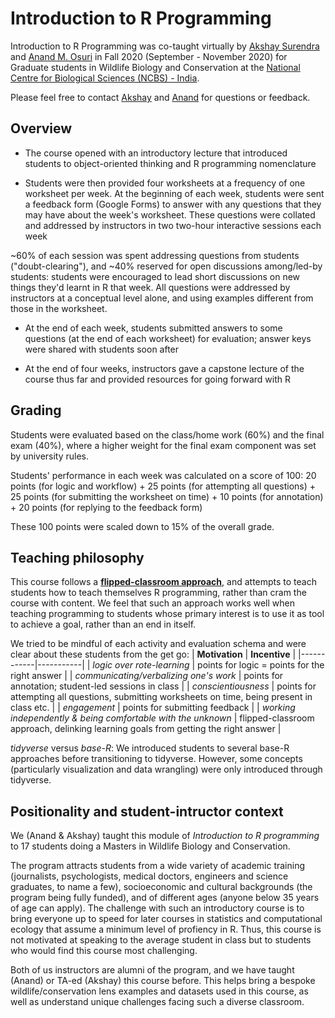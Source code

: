 # Introduction to R Programming

Introduction to R Programming was co-taught virtually by [Akshay Surendra](https://akshaysurendra.github.io/) and [Anand M. Osuri](https://www.ncf-india.org/author/675623/anand-osuri-2) in Fall 2020 (September - November 2020) for Graduate students in Wildlife Biology and Conservation at the [National Centre for Biological Sciences (NCBS) - India](https://www.ncbs.res.in/).

Please feel free to contact [Akshay](akshaysurendra1@gmail.com) and [Anand](aosuri@ncf-india.org) for questions or feedback.


## Overview

 - The course opened with an introductory lecture that introduced students to object-oriented thinking and R programming nomenclature

 - Students were then provided four worksheets at a frequency of one worksheet per week. At the beginning of each week, students were sent a feedback form (Google Forms) to answer with any questions that they may have about the week's worksheet. These questions were collated and addressed by instructors in two two-hour interactive sessions each week

~60% of each session was spent addressing questions from students ("doubt-clearing"), and ~40% reserved for open discussions among/led-by students: students were encouraged to lead short discussions on new things they'd learnt in R that week. All questions were addressed by instructors at a conceptual level alone, and using examples different from those in the worksheet.

 - At the end of each week, students submitted answers to some questions (at the end of each worksheet) for evaluation;  answer keys were shared with students soon after

 - At the end of four weeks, instructors gave a capstone lecture of the course thus far and provided resources for going forward with R

## Grading

Students were evaluated based on the class/home work (60%) and the final exam (40%), where a higher weight for the final exam component was set by university rules.

Students' performance in each week was calculated on a score of 100: 20 points (for logic and workflow) + 25 points (for attempting all questions) + 25 points (for submitting the worksheet on time) +  10 points (for annotation) + 20 points (for replying to the feedback form)

These 100 points were scaled down to 15% of the overall grade.

## Teaching philosophy

This course follows a [**flipped-classroom approach**](https://en.wikipedia.org/wiki/Flipped_classroom), and attempts to teach students how to teach themselves R programming, rather than cram the course with content. We feel that such an approach works well when teaching programming to students whose primary interest is to use it as tool to achieve a goal, rather than an end in itself.

We tried to be mindful of each activity and evaluation schema and were clear about these students from the get go:
| **Motivation** | **Incentive** |
|------------|-----------|
| *logic over rote-learning* | points for logic = points for the right answer |
| *communicating/verbalizing one's work* | points for annotation; student-led sessions in class |
| *conscientiousness* | points for attempting all questions, submitting worksheets on time, being present in class etc. |
| *engagement* | points for submitting feedback |
| *working independently \& being comfortable with the unknown* | flipped-classroom approach, delinking learning goals from getting the right answer |

*tidyverse* versus *base-R*: We introduced students to several base-R approaches before transitioning to tidyverse. However, some concepts (particularly visualization and data wrangling) were only introduced through tidyverse.

## Positionality and student-intructor context

We (Anand \& Akshay) taught this module of *Introduction to R programming* to 17 students doing a Masters in Wildlife Biology and Conservation.

The program attracts students from a wide variety of academic training (journalists, psychologists, medical doctors, engineers and science graduates, to name a few), socioeconomic and cultural backgrounds (the program being fully funded), and of different ages (anyone below 35 years of age can apply). The challenge with such an introductory course is to bring everyone up to speed for later courses in statistics and computational ecology that assume a minimum level of profiency in R. Thus, this course is not motivated at speaking to the average student in class but to students who would find this course most challenging.

Both of us instructors are alumni of the program, and we have taught (Anand) or TA-ed (Akshay) this course before. This helps bring a bespoke wildlife/conservation lens examples and datasets used in this course, as well as understand unique challenges facing such a diverse classroom.


